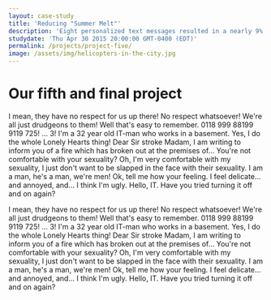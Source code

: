 ```yaml
---
layout: case-study
title: 'Reducing "Summer Melt"'
description: 'Eight personalized text messages resulted in a nearly 9% increase in college enrollment.'
studydate: 'Thu Apr 30 2015 20:00:00 GMT-0400 (EDT)'
permalink: /projects/project-five/
image: /assets/img/helicopters-in-the-city.jpg
---
```

# Our fifth and final project

I mean, they have no respect for us up there! No respect whatsoever! We're all just drudgeons to them! Well that's easy to remember. 0118 999 88199 9119 725! ... 3! I'm a 32 year old IT-man who works in a basement. Yes, I do the whole Lonely Hearts thing! Dear Sir stroke Madam, I am writing to inform you of a fire which has broken out at the premises of... You're not comfortable with your sexuality? Oh, I'm very comfortable with my sexuality, I just don't want to be slapped in the face with their sexuality. I am a man, he's a man, we're men! Ok, tell me how your feeling. I feel delicate... and annoyed, and... I think I'm ugly. Hello, IT. Have you tried turning it off and on again?

I mean, they have no respect for us up there! No respect whatsoever! We're all just drudgeons to them! Well that's easy to remember. 0118 999 88199 9119 725! ... 3! I'm a 32 year old IT-man who works in a basement. Yes, I do the whole Lonely Hearts thing! Dear Sir stroke Madam, I am writing to inform you of a fire which has broken out at the premises of... You're not comfortable with your sexuality? Oh, I'm very comfortable with my sexuality, I just don't want to be slapped in the face with their sexuality. I am a man, he's a man, we're men! Ok, tell me how your feeling. I feel delicate... and annoyed, and... I think I'm ugly. Hello, IT. Have you tried turning it off and on again?